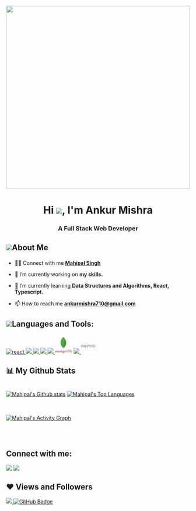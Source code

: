 
<a href="#"> <img src = "https://www.wallpapertip.com/wmimgs/250-2504846_a-two-display-workspace-with-lines-of-code.jpg" width="100%" height = "500px" /></a>

<h1 align="center">Hi <img src="https://raw.githubusercontent.com/MartinHeinz/MartinHeinz/master/wave.gif" width="30px">, I'm Ankur Mishra</h1>
<h3 align="center">A Full Stack Web Developer</h3>


## <p style="display:flex; align-items: center"> <img src="https://img.icons8.com/color/48/000000/user-male-circle--v2.png"/> About Me </p> 

- 👨‍💻 Connect with me **[Mahipal Singh](https://www.linkedin.com/in/jtmahi)**
-  🔭 I’m currently working on **my skills.**



- 🌱 I’m currently learning **Data Structures and Algorithms, React, Typescript.**


- 📫 How to reach me **ankurmishra710@gmail.com**


## <p style="display:flex; align-items: center"> <img src="https://img.icons8.com/color/48/000000/source-code.png"/> Languages and Tools:</p> 

    
   <a href = "#">  <img background = "black" src="https://img.icons8.com/color/48/000000/react-native.png" alt="react" /> </a>
    <a href = "#">  <img src="https://img.icons8.com/color/48/000000/javascript.png" /> </a>
     <a href = "#"> <img src="https://img.icons8.com/color/48/000000/html-5.png" /> </a>
     <a href = "#"> <img src="https://img.icons8.com/color/48/000000/css3.png" /> </a>
    <a href = "#">  <img src="https://img.icons8.com/color/48/000000/nodejs.png" /> </a>
    <a href = "#">  <img src="https://raw.githubusercontent.com/devicons/devicon/master/icons/mongodb/mongodb-original-wordmark.svg" alt="mongodb" width="48" height="48"/></a> 
    <a href = "#">  <img src="https://img.icons8.com/color/48/000000/git.png" /> </a>
    <a href = "#">  <img src="https://raw.githubusercontent.com/devicons/devicon/master/icons/express/express-original-wordmark.svg" alt="express" width="40" height="40"/></a>






 ## 📊 My Github Stats

  <br/>
    <a href="https://github.com/mahi98jat/github-readme-stats"><img alt="Mahipal's Github stats" src="https://github-readme-stats.vercel.app/api?username=mahi98jat&show_icons=true&count_private=true&theme=react&hide_border=true&bg_color=0D1117" /></a>
  <a href="https://github.com/mahi98jat/github-readme-stats"><img alt="Mahipal's Top Languages" src="https://github-readme-stats.vercel.app/api/top-langs/?username=mahi98jat&langs_count=8&count_private=true&layout=compact&theme=react&hide_border=true&bg_color=0D1117" /></a>
  <br/>
 
 

<br/>
<br/>

<a href="https://github.com/mahi98jat/github-readme-activity-graph"><img alt="Mahipal's Activity Graph" src="https://activity-graph.herokuapp.com/graph?username=mahi98jat&bg_color=0D1117&color=5BCDEC&line=5BCDEC&point=FFFFFF&hide_border=true" /></a>

<br/>
<br/>

## Connect with me:
<p align="left">

<a href = "https://www.linkedin.com/in/ankur-mishra-a9b0a6223/"><img src="https://img.icons8.com/fluent/48/000000/linkedin.png"/></a>
<a href = "https://twitter.com/HaritwalMahipal"><img src="https://img.icons8.com/fluent/48/000000/twitter.png"/></a>

</p>

## ❤ Views and Followers
<a href="https://github.com/Meghna-DAS/github-profile-views-counter">
    <img src="https://komarev.com/ghpvc/?username=AnkurMishra00">
</a>
<a href="https://github.com/mahi98jat?tab=followers"><img src="https://img.shields.io/github/followers/mahi98jat?label=Followers&style=social" alt="GitHub Badge"></a>
